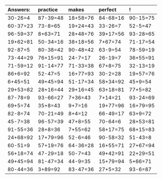 | Answers: | practice | makes | perfect | ! |
| :--- | :--- | :--- | :--- | :--- |
| 30-26=4 | 87-39=48 | 18+58=76 | 84-68=16 | 90-15=75 | 
| 60-37=23 | 73-8=65 | 19+24=43 | 33-26=7 | 52-5=47 | 
| 96-59=37 | 8+63=71 | 28+48=76 | 39+17=56 | 93-28=65 | 
| 19+62=81 | 50-34=16 | 38+18=56 | 7+67=74 | 71-17=54 | 
| 92-87=5 | 80-38=42 | 90-48=42 | 63-9=54 | 78-59=19 | 
| 73-44=29 | 76+15=91 | 24-7=17 | 26-19=7 | 36+55=91 | 
| 71-59=12 | 91-14=77 | 71-33=38 | 67+8=75 | 32-13=19 | 
| 86+6=92 | 52-47=5 | 16+77=93 | 30-2=28 | 19+57=76 | 
| 6+45=51 | 49+45=94 | 51-17=34 | 58+34=92 | 45+9=54 | 
| 29+53=82 | 28+16=44 | 29+16=45 | 63+18=81 | 77+5=82 | 
| 87-78=9 | 93-66=27 | 7+36=43 | 7+14=21 | 93-24=69 | 
| 69+5=74 | 35+8=43 | 9+7=16 | 19+77=96 | 16+79=95 | 
| 82-8=74 | 70-21=49 | 8+4=12 | 66-49=17 | 63+9=72 | 
| 45-7=38 | 96-57=39 | 47+8=55 | 70-64=6 | 28+53=81 | 
| 91-55=36 | 28+8=36 | 7+55=62 | 58+17=75 | 68+15=83 | 
| 24+68=92 | 17+79=96 | 52-6=46 | 90-58=32 | 51-43=8 | 
| 60-51=9 | 57+19=76 | 64-36=28 | 16+55=71 | 27+67=94 | 
| 56+18=74 | 47-29=18 | 50-7=43 | 49+42=91 | 22+29=51 | 
| 49+45=94 | 81-47=34 | 44-9=35 | 15+79=94 | 5+66=71 | 
| 80-44=36 | 3+89=92 | 83-47=36 | 27+5=32 | 93-6=87 | 
